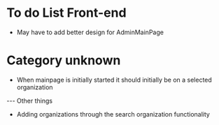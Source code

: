 # To do List Front-end
* May have to add better design for AdminMainPage

# Category unknown
* When mainpage is initially started it should initially be on a selected organization

--- Other things
* Adding organizations through the search organization functionality
